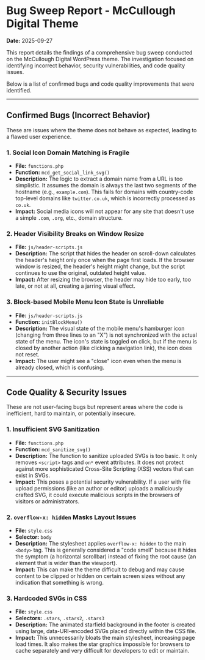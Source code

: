 # Bug Sweep Report - McCullough Digital Theme

**Date:** 2025-09-27

This report details the findings of a comprehensive bug sweep conducted on the McCullough Digital WordPress theme. The investigation focused on identifying incorrect behavior, security vulnerabilities, and code quality issues.

Below is a list of confirmed bugs and code quality improvements that were identified.

---

## Confirmed Bugs (Incorrect Behavior)

These are issues where the theme does not behave as expected, leading to a flawed user experience.

### 1. Social Icon Domain Matching is Fragile

-   **File:** `functions.php`
-   **Function:** `mcd_get_social_link_svg()`
-   **Description:** The logic to extract a domain name from a URL is too simplistic. It assumes the domain is always the last two segments of the hostname (e.g., `example.com`). This fails for domains with country-code top-level domains like `twitter.co.uk`, which is incorrectly processed as `co.uk`.
-   **Impact:** Social media icons will not appear for any site that doesn't use a simple `.com`, `.org`, etc., domain structure.

### 2. Header Visibility Breaks on Window Resize

-   **File:** `js/header-scripts.js`
-   **Description:** The script that hides the header on scroll-down calculates the header's height only once when the page first loads. If the browser window is resized, the header's height might change, but the script continues to use the original, outdated height value.
-   **Impact:** After resizing the browser, the header may hide too early, too late, or not at all, creating a jarring visual effect.

### 3. Block-based Mobile Menu Icon State is Unreliable

-   **File:** `js/header-scripts.js`
-   **Function:** `initBlockMenu()`
-   **Description:** The visual state of the mobile menu's hamburger icon (changing from three lines to an "X") is not synchronized with the actual state of the menu. The icon's state is toggled on click, but if the menu is closed by another action (like clicking a navigation link), the icon does not reset.
-   **Impact:** The user might see a "close" icon even when the menu is already closed, which is confusing.

---

## Code Quality & Security Issues

These are not user-facing bugs but represent areas where the code is inefficient, hard to maintain, or potentially insecure.

### 1. Insufficient SVG Sanitization

-   **File:** `functions.php`
-   **Function:** `mcd_sanitize_svg()`
-   **Description:** The function to sanitize uploaded SVGs is too basic. It only removes `<script>` tags and `on*` event attributes. It does not protect against more sophisticated Cross-Site Scripting (XSS) vectors that can exist in SVGs.
-   **Impact:** This poses a potential security vulnerability. If a user with file upload permissions (like an author or editor) uploads a maliciously crafted SVG, it could execute malicious scripts in the browsers of visitors or administrators.

### 2. `overflow-x: hidden` Masks Layout Issues

-   **File:** `style.css`
-   **Selector:** `body`
-   **Description:** The stylesheet applies `overflow-x: hidden` to the main `<body>` tag. This is generally considered a "code smell" because it hides the symptom (a horizontal scrollbar) instead of fixing the root cause (an element that is wider than the viewport).
-   **Impact:** This can make the theme difficult to debug and may cause content to be clipped or hidden on certain screen sizes without any indication that something is wrong.

### 3. Hardcoded SVGs in CSS

-   **File:** `style.css`
-   **Selectors:** `.stars`, `.stars2`, `.stars3`
-   **Description:** The animated starfield background in the footer is created using large, data-URI-encoded SVGs placed directly within the CSS file.
-   **Impact:** This unnecessarily bloats the main stylesheet, increasing page load times. It also makes the star graphics impossible for browsers to cache separately and very difficult for developers to edit or maintain.